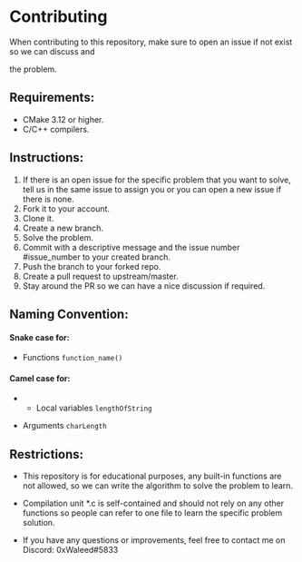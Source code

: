 # Contributing

When contributing to this repository, make sure to open an issue if not exist so we can discuss and 

the problem.

## Requirements:

- CMake 3.12 or higher.
- C/C++ compilers.



## Instructions:

1. If there is an open issue for the specific problem that you want to solve, tell us in the same issue to assign you or you can open a new issue if there is none. 
2. Fork it to your account.
3. Clone it.
4. Create a new branch.
5. Solve the problem.
6. Commit with a descriptive message and the issue number #issue_number to your created branch.
7. Push the branch to your forked repo.
8. Create a pull request to upstream/master.
9. Stay around the PR so we can have a nice discussion if required.



## Naming Convention:

#### Snake case for:

- Functions `function_name()`

#### Camel case for:

- - Local variables `lengthOfString`

- Arguments `charLength`



## Restrictions:

- This repository is for educational purposes, any built-in functions are not allowed, so we can write the algorithm to solve the problem to learn.

- Compilation unit *.c is self-contained and should not rely on any other functions so people can refer to one file to learn the specific problem solution.

- If you have any questions or improvements, feel free to contact me on Discord: 0xWaleed#5833